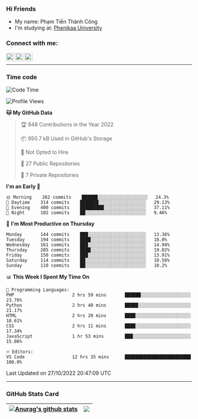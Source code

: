 ### Hi Friends

- My name: Phạm Tiến Thành Công
- I'm studying at: [Phenikaa University]


### Connect with me:
[<img align="left" alt="PhamTienThanhCong | Facebook" width="22px" src="https://upload.wikimedia.org/wikipedia/commons/thumb/1/16/Facebook-icon-1.png/640px-Facebook-icon-1.png" />][facebook]
[<img align="left" alt="PhamTienThanhCong | Zalo" width="22px" src="https://www.anphatpc.com.vn/template/anphat_2020v2/images/icon-zalo.jpg" />][zalo]
[<img align="left" alt="PhamTienThanhCong | LinkedIn" width="22px" src="https://cdn3.iconfinder.com/data/icons/inficons/512/linkedin.png" />][linkedin]

<br />

---

### Time code

<!--START_SECTION:waka-->
![Code Time](http://img.shields.io/badge/Code%20Time-643%20hrs%2050%20mins-blue)

![Profile Views](http://img.shields.io/badge/Profile%20Views-10-blue)

**🐱 My GitHub Data** 

> 🏆 848 Contributions in the Year 2022
 > 
> 📦 950.7 kB Used in GitHub's Storage 
 > 
> 🚫 Not Opted to Hire
 > 
> 📜 27 Public Repositories 
 > 
> 🔑 7 Private Repositories  
 > 
**I'm an Early 🐤** 

```text
🌞 Morning    262 commits    ██████░░░░░░░░░░░░░░░░░░░   24.3% 
🌆 Daytime    314 commits    ███████░░░░░░░░░░░░░░░░░░   29.13% 
🌃 Evening    400 commits    █████████░░░░░░░░░░░░░░░░   37.11% 
🌙 Night      102 commits    ██░░░░░░░░░░░░░░░░░░░░░░░   9.46%

```
📅 **I'm Most Productive on Thursday** 

```text
Monday       144 commits    ███░░░░░░░░░░░░░░░░░░░░░░   13.36% 
Tuesday      194 commits    ████░░░░░░░░░░░░░░░░░░░░░   18.0% 
Wednesday    161 commits    ███░░░░░░░░░░░░░░░░░░░░░░   14.94% 
Thursday     205 commits    ████░░░░░░░░░░░░░░░░░░░░░   19.02% 
Friday       150 commits    ███░░░░░░░░░░░░░░░░░░░░░░   13.91% 
Saturday     114 commits    ██░░░░░░░░░░░░░░░░░░░░░░░   10.58% 
Sunday       110 commits    ██░░░░░░░░░░░░░░░░░░░░░░░   10.2%

```


📊 **This Week I Spent My Time On** 

```text
💬 Programming Languages: 
PHP                      2 hrs 59 mins       ██████░░░░░░░░░░░░░░░░░░░   23.76% 
Python                   2 hrs 40 mins       █████░░░░░░░░░░░░░░░░░░░░   21.17% 
HTML                     2 hrs 20 mins       ████░░░░░░░░░░░░░░░░░░░░░   18.61% 
CSS                      2 hrs 11 mins       ████░░░░░░░░░░░░░░░░░░░░░   17.34% 
JavaScript               1 hr 53 mins        ███░░░░░░░░░░░░░░░░░░░░░░   15.06%

🔥 Editors: 
VS Code                  12 hrs 35 mins      █████████████████████████   100.0%

```


 Last Updated on 27/10/2022 20:47:09 UTC
<!--END_SECTION:waka-->

---

### GitHub Stats Card

| <a href="https://github.com/phamtienthanhcong"><img align="center" src="https://github-readme-stats.vercel.app/api?username=PhamTienThanhCong&show_icons=true&include_all_commits=true&theme=buefy&hide_border=true&theme=ocean_dark" alt="Anurag's github stats" /></a> | <a href="https://github.com/phamtienthanhcong"><img align="center" src="https://github-readme-stats.vercel.app/api/top-langs/?username=PhamTienThanhCong&layout=compact&theme=buefy&hide_border=true&theme=ocean_dark" /></a> |
| ------------- | ------------- |

[Phenikaa University]: https://phenikaa-uni.edu.vn/vi
[facebook]: https://www.facebook.com/phamtienthanhcong
[linkedin]: https://linkedin.com/in/phamtienthanhcong
[zalo]: https://zalo.me/0396396332
[tiktok]: https://www.tiktok.com/@phamtienthanhcong
[web]: https://github.com/PhamTienThanhCong/web_dev
[min project]: https://github.com/PhamTienThanhCong/Project-Of-Web
[c and cpp]: https://github.com/PhamTienThanhCong/Code_C_and_Cpro
[python]: https://github.com/PhamTienThanhCong/Python_beginer
